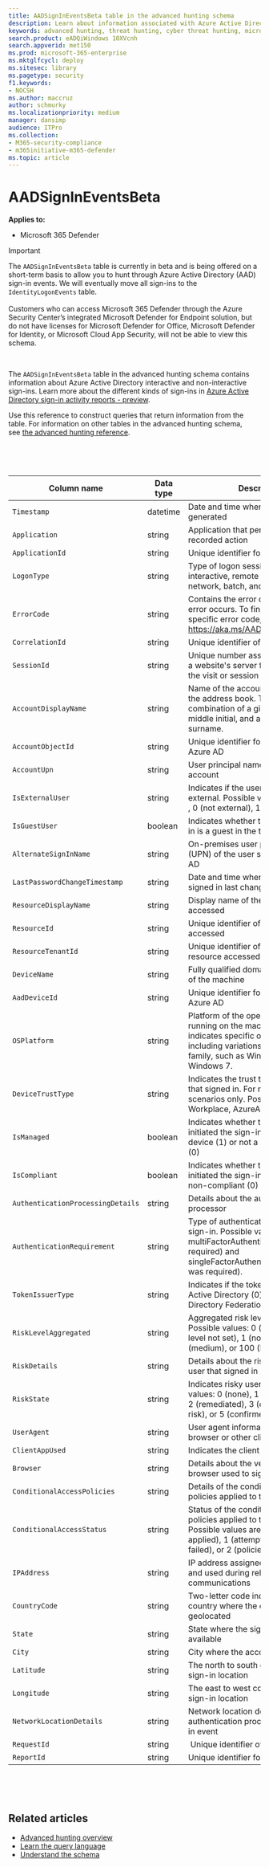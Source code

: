 ```yaml
---
title: AADSignInEventsBeta table in the advanced hunting schema
description: Learn about information associated with Azure Active Directory sign-in events table of the advanced hunting schema
keywords: advanced hunting, threat hunting, cyber threat hunting, microsoft threat protection, microsoft 365, mtp, m365, search, query, telemetry, schema reference, kusto, table, column, data type, description, AlertInfo, alert, entities, evidence, file, IP address, device, machine, user, account, identity, AAD
search.product: eADQiWindows 10XVcnh
search.appverid: met150
ms.prod: microsoft-365-enterprise
ms.mktglfcycl: deploy
ms.sitesec: library
ms.pagetype: security
f1.keywords:
- NOCSH
ms.author: maccruz
author: schmurky
ms.localizationpriority: medium
manager: dansimp
audience: ITPro
ms.collection: 
- M365-security-compliance 
- m365initiative-m365-defender 
ms.topic: article
---
```

# AADSignInEventsBeta

**Applies to:**

- Microsoft 365 Defender

>[!IMPORTANT]
> The ```AADSignInEventsBeta``` table is currently in beta and is being offered on a short-term basis to allow you to hunt through Azure Active Directory (AAD) sign-in events. We will eventually move all sign-ins to the ```IdentityLogonEvents``` table.<br><br>
> Customers who can access Microsoft 365 Defender through the Azure Security Center’s integrated Microsoft Defender for Endpoint solution, but do not have licenses for Microsoft Defender for Office, Microsoft Defender for Identity, or Microsoft Cloud App Security, will not be able to view this schema. 

 

The ```AADSignInEventsBeta``` table in the advanced hunting schema contains
information about Azure Active Directory interactive and non-interactive
sign-ins. Learn more about the different kinds of sign-ins in [Azure
Active Directory sign-in activity reports -
preview](https://docs.microsoft.com/azure/active-directory/reports-monitoring/concept-all-sign-ins).

Use this reference to construct queries that return information from the table.
For information on other tables in the advanced hunting schema, see [the
advanced hunting
reference](https://docs.microsoft.com/windows/security/threat-protection/microsoft-defender-atp/advanced-hunting-reference).

 

 

| **Column name**                 | **Data type** | **Description**                                                                                                                                                                     |
|---------------------------------|---------------|-------------------------------------------------------------------------------------------------------------------------------------------------------------------------------------|
| ```Timestamp```                       | datetime      | Date and time when the record was generated                                                                                                                                         |
| ```Application```                     | string        | Application that performed the recorded action                                                                                                                                       |
| ```ApplicationId```                   | string        | Unique identifier for the application                                                                                                                                               |
| ```LogonType```                       | string        | Type of logon session, specifically interactive, remote interactive (RDP), network, batch, and service                                                                              |
| ```ErrorCode```                       | string        | Contains the error code if a sign-in error occurs. To find a description of a specific error code, visit <https://aka.ms/AADsigninsErrorCodes>.                                     |
| ```CorrelationId```                   | string        | Unique identifier of the sign-in event                                                                                                                                              |
| ```SessionId```                       | string        | Unique number assigned to a user by a website's server for the duration of the visit or session                                                                                     |
| ```AccountDisplayName```              | string        | Name of the account user displayed in the address book. Typically a combination of a given or first name, a middle initial, and a last name or surname.                             |
| ```AccountObjectId```                 | string        | Unique identifier for the account in Azure AD                                                                                                                                       |
| ```AccountUpn```                      | string        | User principal name (UPN) of the account                                                                                                                                            |
| ```IsExternalUser```                  | string        | Indicates if the user that signed in is external. Possible values: -1 (not set) , 0 (not external), 1 (external).                                                                   |
| ```IsGuestUser```                     | boolean       | Indicates whether the user that signed in is a guest in the tenant                                                                                                                  |
| ```AlternateSignInName```             | string        | On-premises user principal name (UPN) of the user signing in to Azure AD                                                                                                            |
| ```LastPasswordChangeTimestamp```     | string        | Date and time when the user that signed in last changed their password                                                                                                              |
| ```ResourceDisplayName```             | string        | Display name of the resource accessed                                                                                                                                               |
| ```ResourceId```                      | string        | Unique identifier of the resource accessed                                                                                                                                          |
| ```ResourceTenantId```                | string        | Unique identifier of the tenant of the resource accessed                                                                                                                            |
| ```DeviceName```                      | string        | Fully qualified domain name (FQDN) of the machine                                                                                                                                   |
| ```AadDeviceId```                     | string   |      Unique identifier for the device in Azure AD                                                                                                                                                                               |
| ```OSPlatform```                      | string        | Platform of the operating system running on the machine. This indicates specific operating systems, including variations within the same family, such as Windows 10 and Windows 7.  |
| ```DeviceTrustType```                 | string        | Indicates the trust type of the device that signed in. For managed device scenarios only. Possible values are Workplace, AzureAd, and ServerAd.                                     |
| ```IsManaged```                       | boolean       | Indicates whether the device that initiated the sign-in is a managed device (1) or not a managed device (0)                                                                         |
| ```IsCompliant```                     | boolean       | Indicates whether the device that initiated the sign-in is compliant (1) or non-compliant (0)                                                                                       |
| ```AuthenticationProcessingDetails``` | string        | Details about the authentication processor                                                                                                                                          |
| ```AuthenticationRequirement```       | string        | Type of authentication required for the sign-in. Possible values: multiFactorAuthentication (MFA was required) and singleFactorAuthentication (no MFA was required).                |
| ```TokenIssuerType```                 | string        | Indicates if the token issuer is Azure Active Directory (0) or Active Directory Federation Services (1)                                                                             |
| ```RiskLevelAggregated```                       | string        | Aggregated risk level during sign-in. Possible values: 0 (aggregated risk level not set), 1 (none), 10 (low), 50 (medium), or 100 (high).                               |
| ```RiskDetails```                      | string        | Details about the risky state of the user that signed in                                                                                                                            |
| ```RiskState```                       | string        | Indicates risky user state. Possible values: 0 (none), 1 (confirmed safe), 2 (remediated), 3 (dismissed), 4 (at risk), or 5 (confirmed compromised).                                |
| ```UserAgent```                       | string        | User agent information from the web browser or other client application                                                                                                             |
| ```ClientAppUsed```                   | string        | Indicates the client app used                                                                                                                                                       |
| ```Browser```                         | string        | Details about the version of the browser used to sign in                                                                                                                            |
| ```ConditionalAccessPolicies```       | string        | Details of the conditional access policies applied to the sign-in event                                                                                                             |
| ```ConditionalAccessStatus```         | string        | Status of the conditional access policies applied to the sign-in. Possible values are 0 (policies applied), 1 (attempt to apply policies failed), or 2 (policies not applied).      |
| ```IPAddress```                       | string        | IP address assigned to the endpoint and used during related network communications                                                                                                  |
| ```CountryCode```                     | string        | Two-letter code indicating the country where the client IP address is geolocated                                                                                                    |
| ```State```                           | string        | State where the sign-in occurred, if available                                                                                                                                      |
| ```City```                            | string        | City where the account user is located                                                                                                                                              |
| ```Latitude```                        | string        | The north to south coordinates of the sign-in location                                                                                                                              |
| ```Longitude```                       | string        | The east to west coordinates of the sign-in location                                                                                                                                |
| ```NetworkLocationDetails```          | string        | Network location details of the authentication processor of the sign-in event                                                                                                       |
| ```RequestId```                       | string        |  Unique identifier of the request                                                                                                                                                   |
|```ReportId``` | string | Unique identifier for the event |

 

 

## Related articles

-   [Advanced hunting
    overview](https://docs.microsoft.com/windows/security/threat-protection/microsoft-defender-atp/advanced-hunting-overview)
-   [Learn the query
    language](https://docs.microsoft.com/windows/security/threat-protection/microsoft-defender-atp/advanced-hunting-query-language)
-   [Understand the
    schema](https://docs.microsoft.com/windows/security/threat-protection/microsoft-defender-atp/advanced-hunting-schema-reference)

 
